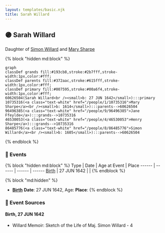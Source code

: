 ```yaml
---
layout: templates/basic.njk
title: Sarah Willard
---
```

## 🟣 Sarah Willard

Daughter of [Simon Willard](/people/8/86485776) and [Mary Sharpe](/people/1/10735316)

{% block "hidden md:block" %}
```mermaid
graph
classDef grands fill:#193cb8,stroke:#2b7fff,stroke-width:1px,color:#fff;
classDef parents fill:#372aac,stroke:#615fff,stroke-width:1px,color:#fff;
classDef primary fill:#007595,stroke:#00a6f4,stroke-width:1px,color:#fff;
60626504(Sarah Willard<br /><small>b: 27 JUN 1642</small>):::primary
10735316(<a class="text-white" href="/people/1/10735316">Mary Sharpe</a><br /><small>b: 1614</small>):::parents-->60626504
96496385(<a class="text-white" href="/people/9/96496385">Jane Ffeylde</a>):::grands-->10735316
46530053(<a class="text-white" href="/people/4/46530053">Henry Sharpe</a>):::grands-->10735316
86485776(<a class="text-white" href="/people/8/86485776">Simon Willard</a><br /><small>b: 1605</small>):::parents-->60626504
```
{% endblock %}

### 📆 Events

{% block "hidden md:block" %}
Type | Date | Age at Event | Place
------ | ------ | ------ | ------
[Birth](#event-event-2) | 27 JUN 1642 |  |
{% endblock %}

{% block "md:hidden" %}
- **[Birth](#event-event-2)**
**Date**: 27 JUN 1642, Age:
**Place**:
{% endblock %}

### 📰 Event Sources

#### <a id="event-event-2"></a> Birth, 27 JUN 1642
* Willard Memoir: Sketch of the Life of Maj. Simon Willard  - 4